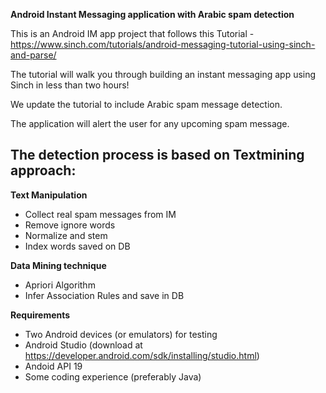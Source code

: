 **Android Instant Messaging application with Arabic spam detection**

This is an Android IM app project that follows this Tutorial - https://www.sinch.com/tutorials/android-messaging-tutorial-using-sinch-and-parse/

The tutorial will walk you through building an instant messaging app using Sinch in less than two hours!

We update the tutorial to include Arabic spam message detection.

 The application will alert the user for any upcoming spam message.

The detection process is based on Textmining approach:
-

**Text Manipulation**
- Collect real spam messages from IM
- Remove ignore words
- Normalize and stem
- Index words saved on DB

**Data Mining technique**
- Apriori Algorithm
- Infer Association Rules and save in DB


**Requirements**

- Two Android devices (or emulators) for testing
- Android Studio (download at https://developer.android.com/sdk/installing/studio.html)
- Andoid API 19 
- Some coding experience (preferably Java)

